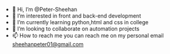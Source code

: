 - 👋 Hi, I’m @Peter-Sheehan
- 👀 I’m interested in front and back-end development 
- 🌱 I’m currently learning python,html and css in college 
- 💞️ I’m looking to collaborate on automation projects 
- 📫 How to reach me you can reach me on my personal email sheehanpeter01@gmail.com 

<!---
Peter-Sheehan/Peter-Sheehan is a ✨ special ✨ repository because its `README.md` (this file) appears on your GitHub profile.
You can click the Preview link to take a look at your changes.
--->
